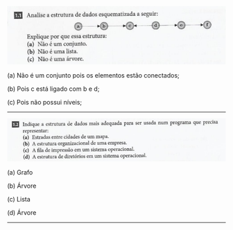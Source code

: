 ![Questão1](q1.png)

(a) Não é um conjunto pois os elementos estão conectados;

(b) Pois c está ligado com b e d;

(c) Pois não possui níveis;
___
![Questão2](q2.png)

(a) Grafo

(b) Árvore

(c) Lista

(d) Árvore
___